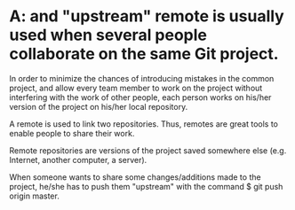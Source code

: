 # A: and "upstream" remote is usually used when several people collaborate on the same Git project.

In order to minimize the chances of introducing mistakes in the common project, and allow every team member to work on the project without interfering with the work of other people, each person works on his/her version of the project on his/her local repository.

A remote is used to link two repositories. Thus, remotes are great tools to enable people to share their work. 

Remote repositories are versions of the project saved somewhere else (e.g. Internet, another computer, a server).

When someone wants to share some changes/additions made to the project, he/she has to push them "upstream" with the command $ git push origin master.
